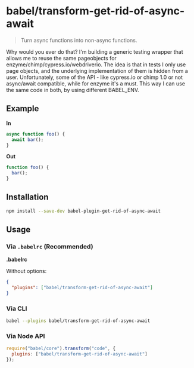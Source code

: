 # babel/transform-get-rid-of-async-await

> Turn async functions into non-async functions.

Why would you ever do that?
I'm building a generic testing wrapper that allows me to reuse the same pageobjects for enzyme/chimp/cypress.io/webdriverio.
The idea is that in tests I only use page objects, and the underlying implementation of them is hidden from a user.
Unfortunately, some of the API - like cypress.io or chimp 1.0 or not async/await compatible, while for enzyme it's a must.
This way I can use the same code in both, by using different BABEL_ENV.

## Example

**In**

```javascript
async function foo() {
  await bar();
}
```

**Out**

```javascript
function foo() {
  bar();
}
```


## Installation

```sh
npm install --save-dev babel-plugin-get-rid-of-async-await
```

## Usage

### Via `.babelrc` (Recommended)

**.babelrc**

Without options:

```json
{
  "plugins": ["babel/transform-get-rid-of-async-await"]
}
```


### Via CLI

```sh
babel --plugins babel/transform-get-rid-of-async-await
```

### Via Node API

```javascript
require("babel/core").transform("code", {
  plugins: ["babel/transform-get-rid-of-async-await"]
});
```
